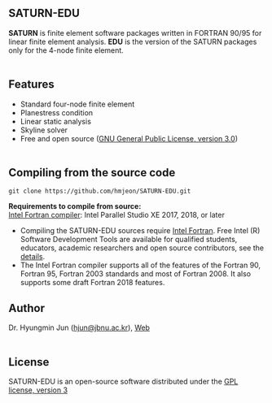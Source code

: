## SATURN-EDU</br>

**SATURN** is finite element software packages written in FORTRAN 90/95 for linear finite element analysis. **EDU** is the version of the SATURN packages only for the 4-node finite element.</br></br>

## Features</br>
* Standard four-node finite element</br>
* Planestress condition</br>
* Linear static analysis</br>
* Skyline solver</br>
* Free and open source ([GNU General Public License, version 3.0](https://www.gnu.org/licenses/gpl-3.0.en.html/))</br></br>

## Compiling from the source code</br>
```git clone https://github.com/hmjeon/SATURN-EDU.git```</br>

**Requirements to compile from source:**</br>
[Intel Fortran compiler](https://software.intel.com/en-us/fortran-compilers): Intel Parallel Studio XE 2017, 2018, or later</br>

- Compiling the SATURN-EDU sources require [Intel Fortran](https://software.intel.com/en-us/fortran-compilers). Free Intel (R) Software Development Tools are available for qualified students, educators, academic researchers and open source contributors, see the [details](https://software.intel.com/en-us/qualify-for-free-software/).</br>
- The Intel Fortran compiler supports all of the features of the Fortran 90, Fortran 95, Fortran 2003 standards and most of Fortran 2008. It also supports some draft Fortran 2018 features.

## Author</br>
Dr. Hyungmin Jun ([hjun@jbnu.ac.kr](mailto:hjun@jbnu.ac.kr)), [Web](https://msdl.jbnu.ac.kr)</br></br>

## License</br>
SATURN-EDU is an open-source software distributed under the [GPL license, version 3](https://www.gnu.org/licenses/gpl-3.0.en.html/)</br>
